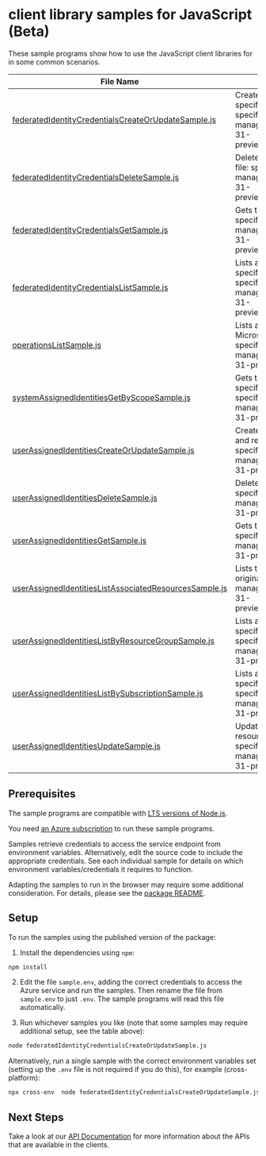 # client library samples for JavaScript (Beta)

These sample programs show how to use the JavaScript client libraries for in some common scenarios.

| **File Name**                                                                                                 | **Description**                                                                                                                                                                                                                                          |
| ------------------------------------------------------------------------------------------------------------- | -------------------------------------------------------------------------------------------------------------------------------------------------------------------------------------------------------------------------------------------------------- |
| [federatedIdentityCredentialsCreateOrUpdateSample.js][federatedidentitycredentialscreateorupdatesample]       | Create or update a federated identity credential under the specified user assigned identity. x-ms-original-file: specification/msi/resource-manager/Microsoft.ManagedIdentity/preview/2022-01-31-preview/examples/FederatedIdentityCredentialCreate.json |
| [federatedIdentityCredentialsDeleteSample.js][federatedidentitycredentialsdeletesample]                       | Deletes the federated identity credential. x-ms-original-file: specification/msi/resource-manager/Microsoft.ManagedIdentity/preview/2022-01-31-preview/examples/FederatedIdentityCredentialDelete.json                                                   |
| [federatedIdentityCredentialsGetSample.js][federatedidentitycredentialsgetsample]                             | Gets the federated identity credential. x-ms-original-file: specification/msi/resource-manager/Microsoft.ManagedIdentity/preview/2022-01-31-preview/examples/FederatedIdentityCredentialGet.json                                                         |
| [federatedIdentityCredentialsListSample.js][federatedidentitycredentialslistsample]                           | Lists all the federated identity credentials under the specified user assigned identity. x-ms-original-file: specification/msi/resource-manager/Microsoft.ManagedIdentity/preview/2022-01-31-preview/examples/FederatedIdentityCredentialList.json       |
| [operationsListSample.js][operationslistsample]                                                               | Lists available operations for the Microsoft.ManagedIdentity provider x-ms-original-file: specification/msi/resource-manager/Microsoft.ManagedIdentity/preview/2022-01-31-preview/examples/MsiOperationsList.json                                        |
| [systemAssignedIdentitiesGetByScopeSample.js][systemassignedidentitiesgetbyscopesample]                       | Gets the systemAssignedIdentity available under the specified RP scope. x-ms-original-file: specification/msi/resource-manager/Microsoft.ManagedIdentity/preview/2022-01-31-preview/examples/SystemAssignedIdentityGet.json                              |
| [userAssignedIdentitiesCreateOrUpdateSample.js][userassignedidentitiescreateorupdatesample]                   | Create or update an identity in the specified subscription and resource group. x-ms-original-file: specification/msi/resource-manager/Microsoft.ManagedIdentity/preview/2022-01-31-preview/examples/IdentityCreate.json                                  |
| [userAssignedIdentitiesDeleteSample.js][userassignedidentitiesdeletesample]                                   | Deletes the identity. x-ms-original-file: specification/msi/resource-manager/Microsoft.ManagedIdentity/preview/2022-01-31-preview/examples/IdentityDelete.json                                                                                           |
| [userAssignedIdentitiesGetSample.js][userassignedidentitiesgetsample]                                         | Gets the identity. x-ms-original-file: specification/msi/resource-manager/Microsoft.ManagedIdentity/preview/2022-01-31-preview/examples/IdentityGet.json                                                                                                 |
| [userAssignedIdentitiesListAssociatedResourcesSample.js][userassignedidentitieslistassociatedresourcessample] | Lists the associated resources for this identity. x-ms-original-file: specification/msi/resource-manager/Microsoft.ManagedIdentity/preview/2022-01-31-preview/examples/IdentityListAssociatedResources.json                                              |
| [userAssignedIdentitiesListByResourceGroupSample.js][userassignedidentitieslistbyresourcegroupsample]         | Lists all the userAssignedIdentities available under the specified ResourceGroup. x-ms-original-file: specification/msi/resource-manager/Microsoft.ManagedIdentity/preview/2022-01-31-preview/examples/IdentityListByResourceGroup.json                  |
| [userAssignedIdentitiesListBySubscriptionSample.js][userassignedidentitieslistbysubscriptionsample]           | Lists all the userAssignedIdentities available under the specified subscription. x-ms-original-file: specification/msi/resource-manager/Microsoft.ManagedIdentity/preview/2022-01-31-preview/examples/IdentityListBySubscription.json                    |
| [userAssignedIdentitiesUpdateSample.js][userassignedidentitiesupdatesample]                                   | Update an identity in the specified subscription and resource group. x-ms-original-file: specification/msi/resource-manager/Microsoft.ManagedIdentity/preview/2022-01-31-preview/examples/IdentityUpdate.json                                            |

## Prerequisites

The sample programs are compatible with [LTS versions of Node.js](https://github.com/nodejs/release#release-schedule).

You need [an Azure subscription][freesub] to run these sample programs.

Samples retrieve credentials to access the service endpoint from environment variables. Alternatively, edit the source code to include the appropriate credentials. See each individual sample for details on which environment variables/credentials it requires to function.

Adapting the samples to run in the browser may require some additional consideration. For details, please see the [package README][package].

## Setup

To run the samples using the published version of the package:

1. Install the dependencies using `npm`:

```bash
npm install
```

2. Edit the file `sample.env`, adding the correct credentials to access the Azure service and run the samples. Then rename the file from `sample.env` to just `.env`. The sample programs will read this file automatically.

3. Run whichever samples you like (note that some samples may require additional setup, see the table above):

```bash
node federatedIdentityCredentialsCreateOrUpdateSample.js
```

Alternatively, run a single sample with the correct environment variables set (setting up the `.env` file is not required if you do this), for example (cross-platform):

```bash
npx cross-env  node federatedIdentityCredentialsCreateOrUpdateSample.js
```

## Next Steps

Take a look at our [API Documentation][apiref] for more information about the APIs that are available in the clients.

[federatedidentitycredentialscreateorupdatesample]: https://github.com/Azure/azure-sdk-for-js/blob/main/sdk/msi/arm-msi/samples/v2-beta/javascript/federatedIdentityCredentialsCreateOrUpdateSample.js
[federatedidentitycredentialsdeletesample]: https://github.com/Azure/azure-sdk-for-js/blob/main/sdk/msi/arm-msi/samples/v2-beta/javascript/federatedIdentityCredentialsDeleteSample.js
[federatedidentitycredentialsgetsample]: https://github.com/Azure/azure-sdk-for-js/blob/main/sdk/msi/arm-msi/samples/v2-beta/javascript/federatedIdentityCredentialsGetSample.js
[federatedidentitycredentialslistsample]: https://github.com/Azure/azure-sdk-for-js/blob/main/sdk/msi/arm-msi/samples/v2-beta/javascript/federatedIdentityCredentialsListSample.js
[operationslistsample]: https://github.com/Azure/azure-sdk-for-js/blob/main/sdk/msi/arm-msi/samples/v2-beta/javascript/operationsListSample.js
[systemassignedidentitiesgetbyscopesample]: https://github.com/Azure/azure-sdk-for-js/blob/main/sdk/msi/arm-msi/samples/v2-beta/javascript/systemAssignedIdentitiesGetByScopeSample.js
[userassignedidentitiescreateorupdatesample]: https://github.com/Azure/azure-sdk-for-js/blob/main/sdk/msi/arm-msi/samples/v2-beta/javascript/userAssignedIdentitiesCreateOrUpdateSample.js
[userassignedidentitiesdeletesample]: https://github.com/Azure/azure-sdk-for-js/blob/main/sdk/msi/arm-msi/samples/v2-beta/javascript/userAssignedIdentitiesDeleteSample.js
[userassignedidentitiesgetsample]: https://github.com/Azure/azure-sdk-for-js/blob/main/sdk/msi/arm-msi/samples/v2-beta/javascript/userAssignedIdentitiesGetSample.js
[userassignedidentitieslistassociatedresourcessample]: https://github.com/Azure/azure-sdk-for-js/blob/main/sdk/msi/arm-msi/samples/v2-beta/javascript/userAssignedIdentitiesListAssociatedResourcesSample.js
[userassignedidentitieslistbyresourcegroupsample]: https://github.com/Azure/azure-sdk-for-js/blob/main/sdk/msi/arm-msi/samples/v2-beta/javascript/userAssignedIdentitiesListByResourceGroupSample.js
[userassignedidentitieslistbysubscriptionsample]: https://github.com/Azure/azure-sdk-for-js/blob/main/sdk/msi/arm-msi/samples/v2-beta/javascript/userAssignedIdentitiesListBySubscriptionSample.js
[userassignedidentitiesupdatesample]: https://github.com/Azure/azure-sdk-for-js/blob/main/sdk/msi/arm-msi/samples/v2-beta/javascript/userAssignedIdentitiesUpdateSample.js
[apiref]: https://docs.microsoft.com/javascript/api/@azure/arm-msi?view=azure-node-preview
[freesub]: https://azure.microsoft.com/free/
[package]: https://github.com/Azure/azure-sdk-for-js/tree/main/sdk/msi/arm-msi/README.md
